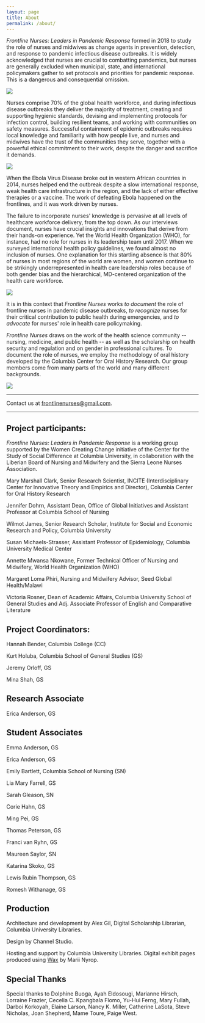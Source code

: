 ```yaml
---
layout: page
title: About
permalink: /about/
---
```


*Frontline Nurses: Leaders in Pandemic Response* formed in 2018 to study
the role of nurses and midwives as change agents in prevention,
detection, and response to pandemic infectious disease outbreaks. It is
widely acknowledged that nurses are crucial to combatting pandemics, but
nurses are generally excluded when municipal, state, and international
policymakers gather to set protocols and priorities for pandemic
response. This is a dangerous and consequential omission.

<div class="inline-image-reference">
  <a href="https://minicomp.github.io/wax/qatar/obj7/">
    <img src="{{site.baseurl}}/img/about/about-c.jpg" />
  </a>
<!--   <p class="image-caption">
    Above: Page from the Shahnama</a>
  </p>  --> 
</div>

Nurses comprise 70% of the global health workforce, and during
infectious disease outbreaks they deliver the majority of treatment,
creating and supporting hygienic standards, devising and implementing
protocols for infection control, building resilient teams, and working
with communities on safety measures. Successful containment of epidemic
outbreaks requires local knowledge and familiarity with how people live,
and nurses and midwives have the trust of the communities they serve,
together with a powerful ethical commitment to their work, despite the
danger and sacrifice it demands.

<div class="inline-image-reference">
  <a href="https://minicomp.github.io/wax/qatar/obj7/">
    <img src="{{site.baseurl}}/img/about/about-d.jpg" />
  </a>
<!--   <p class="image-caption">
    Above: Page from the Shahnama</a>
  </p>  --> 
</div>

When the Ebola Virus Disease broke out in western African countries in 2014,
nurses helped end the outbreak despite a slow international response,
weak health care infrastructure in the region, and the lack of either
effective therapies or a vaccine. The work of defeating Ebola happened
on the frontlines, and it was work driven by nurses.

The failure to incorporate nurses' knowledge is pervasive at all levels
of healthcare workforce delivery, from the top down. As our interviews
document, nurses have crucial insights and innovations that derive from
their hands-on experience. Yet the World Health Organization (WHO), for
instance, had no role for nurses in its leadership team until 2017. When
we surveyed international health policy guidelines, we found almost no
inclusion of nurses. One explanation for this startling absence is that
80% of nurses in most regions of the world are women, and women continue
to be strikingly underrepresented in health care leadership roles
because of both gender bias and the hierarchical, MD-centered
organization of the health care workforce.

<div class="inline-image-reference">
  <a href="https://minicomp.github.io/wax/qatar/obj7/">
    <img src="{{site.baseurl}}/img/about/about-b.jpg" />
  </a>
<!--   <p class="image-caption">
    Above: Page from the Shahnama</a>
  </p>  --> 
</div>

It is in this context that *Frontline Nurses* works *to document* the
role of frontline nurses in pandemic disease outbreaks, *to recognize*
nurses for their critical contribution to public health during
emergencies, and *to advocate* for nurses' role in health care
policymaking.

*Frontline Nurses* draws on the work of the health science community --
nursing, medicine, and public health -- as well as the scholarship on
health security and regulation and on gender in professional cultures.
To document the role of nurses, we employ the methodology of oral
history developed by the Columbia Center for Oral History Research. Our
group members come from many parts of the world and many different
backgrounds.

<div class="inline-image-reference">
  <a href="https://minicomp.github.io/wax/qatar/obj7/">
    <img src="{{site.baseurl}}/img/about/about-a.jpg" />
  </a>
<!--   <p class="image-caption">
    Above: Page from the Shahnama</a>
  </p>  --> 
</div>

<hr>

Contact us at frontlinenurses@gmail.com.

<hr>

## Project participants:

*Frontline Nurses: Leaders in Pandemic Response* is a working group
supported by the Women Creating Change initiative of the Center for the
Study of Social Difference at Columbia University, in collaboration with
the Liberian Board of Nursing and Midwifery and the Sierra Leone Nurses
Association.

Mary Marshall Clark, Senior Research Scientist, INCITE
(Interdisciplinary Center for Innovative Theory and Empirics and
Director), Columbia Center for Oral History Research

Jennifer Dohrn, Assistant Dean, Office of Global Initiatives and
Assistant Professor at Columbia School of Nursing

Wilmot James, Senior Research Scholar, Institute for Social and Economic
Research and Policy, Columbia University

Susan Michaels-Strasser, Assistant Professor of Epidemiology, Columbia
University Medical Center

Annette Mwansa Nkowane, Former Technical Officer of Nursing and
Midwifery, World Health Organization (WHO)

Margaret Loma Phiri, Nursing and Midwifery Advisor, Seed Global
Health/Malawi

Victoria Rosner, Dean of Academic Affairs, Columbia University School of
General Studies and Adj. Associate Professor of English and Comparative
Literature

## Project Coordinators:

Hannah Bender, Columbia College (CC)

Kurt Holuba, Columbia School of General Studies (GS)

Jeremy Orloff, GS

Mina Shah, GS

## Research Associate

Erica Anderson, GS

## Student Associates

Emma Anderson, GS

Erica Anderson, GS

Emily Bartlett, Columbia School of Nursing (SN)

Lia Mary Farrell, GS

Sarah Gleason, SN

Corie Hahn, GS

Ming Pei, GS

Thomas Peterson, GS

Franci van Ryhn, GS

Maureen Saylor, SN

Katarina Skoko, GS

Lewis Rubin Thompson, GS

Romesh Withanage, GS

## Production

Architecture and development by Alex Gil,
Digital Scholarship Librarian, Columbia University Libraries.

Design by Channel Studio.

Hosting and support by Columbia University Libraries. Digital exhibit pages produced using [Wax](https://minicomp.github.io/wax/) by Marii Nyrop. 


## Special Thanks

Special thanks to Dolphine Buoga, Ayah Eldosougi, Marianne Hirsch,
Lorraine Frazier, Cecelia C. Kpangbala Flomo, Yu-Hui Ferng, Mary Fullah,
Darboi Korkoyah, Elaine Larson, Nancy K. Miller, Catherine LaSota, Steve
Nicholas, Joan Shepherd, Mame Toure, Paige West.
